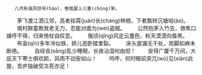        八月秋高风怒号(háo)，卷我屋上三重(chóng)茅。
　　茅飞渡江洒江郊，高者挂罥(juàn)长(cháng)林梢，下者飘转沉塘坳(ào)。
　　南村群童欺我老无力，忍能对面为(wéi)盗贼。
　　公然抱茅入竹去，唇焦口燥呼不得，归来倚杖自叹息。
　　俄顷(qǐng)风定云墨色，秋天漠漠向昏黑。
　　布衾(qīn)多年冷似铁，娇儿恶卧踏里裂。
　　床头屋漏无干处，雨脚如麻未断绝。
　　自经丧(sāng)乱少睡眠，长夜沾湿何由彻！
　　安得广厦千万间，大庇天下寒士俱欢颜，风雨不动安如山！
　　呜呼，何时眼前突兀(wù)见(xiàn)此屋，吾庐独破受冻死亦足！